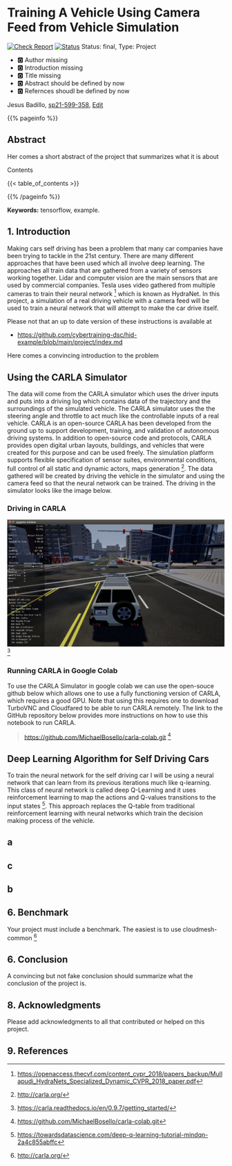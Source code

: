# Training A Vehicle Using Camera Feed from Vehicle Simulation

[![Check Report](https://github.com/cybertraining-dsc/sp21-599-358/workflows/Check%20Report/badge.svg)](https://github.com/cybertraining-dsc/sp21-599-358/actions)
[![Status](https://github.com/cybertraining-dsc/sp21-599-358/workflows/Status/badge.svg)](https://github.com/cybertraining-dsc/sp21-599-358/actions)
Status: final, Type: Project

* :o2: Author missing
* :o2: Introduction missing
* :o2: Title missing
* :o2: Abstract should be defined by now
* :o2: Refernces shoudl be defined by now

Jesus Badillo, [sp21-599-358](https://github.com/cybertraining-dsc/sp21-599-358/), [Edit](https://github.com/cybertraining-dsc/sp21-599-358/blob/main/project/index.md)

{{% pageinfo %}}

## Abstract

Her comes a short abstract of the project that summarizes what it is about

Contents

{{< table_of_contents >}}

{{% /pageinfo %}}

**Keywords:** tensorflow, example. 

## 1. Introduction


Making cars self driving has been a problem that many car companies have been trying to tackle in the 21st century.
There are many different approaches that have been used which all involve deep learning. The approaches all train data
that are gathered from a variety of sensors working together. Lidar and computer vision are the main sensors that are
used by commercial companies. Tesla uses video gathered from multiple cameras to train their neural network [^4] which
is known as HydraNet. In this project, a simulation of a real driving vehicle with a camera feed will be used to train
a neural network that will attempt to make the car drive itself. 


Please not that an up to date version of these instructions is available at

* <https://github.com/cybertraining-dsc/hid-example/blob/main/project/index.md>

Here comes a convincing introduction to the problem

## Using the CARLA Simulator

The data will come from the CARLA simulator which uses the driver inputs and puts into a driving log which contains data of
the trajectory and the surroundings of the simulated vehicle. The CARLA simulator uses the the steering angle and throttle
to act much like the controllable inputs of a real vehicle. CARLA is an open-source CARLA has been developed from the ground
up to support development, training, and validation of autonomous driving systems. In addition to open-source code and protocols, 
CARLA provides open digital urban layouts, buildings, and vehicles that were created for this purpose and can be used freely.
The simulation platform supports flexible specification of sensor suites, environmental conditions, full control of all static
and dynamic actors, maps generation [^2]. The data gathered will be created by driving the vehicle in the simulator and using the
camera feed so that the neural network can be trained. The driving in the simulator looks like the image below.

### Driving in CARLA

![](https://github.com/cybertraining-dsc/sp21-599-358/blob/main/project/images/CARLA_Image.png)
[^3]

### Running CARLA in Google Colab

To use the CARLA Simulator in google colab we can use the open-souce github below which allows one to use a fully functioning version 
of CARLA, which requires a good GPU. Note that using this requires one to download TurboVNC and Cloudfared to be able to run CARLA remotely.
The link to the GitHub repository below provides more instructions on how to use this notebook to run CARLA.

> <https://github.com/MichaelBosello/carla-colab.git>
> [^1]
## Deep Learning Algorithm for Self Driving Cars

To train the neural network for the self driving car I will be using a neural network that can learn from its previous iterations much like
q-learning. This class of neural network is called deep Q-Learning and it uses reinforcement learning to map the actions and Q-values transitions
to the input states [^5]. This approach replaces the Q-table from traditional reinforcement learning with neural networks which train the decision
making process of the vehicle.

## a

## c

## b

## 6. Benchmark

Your project must include a benchmark. The easiest is to use cloudmesh-common [^2]
 
## 6. Conclusion

A convincing but not fake conclusion should summarize what the conclusion of the project is.

## 8. Acknowledgments

Please add acknowledgments to all that contributed or helped on this project.

## 9. References

[^1]:https://github.com/MichaelBosello/carla-colab.git
[^2]:http://carla.org/
[^3]:https://carla.readthedocs.io/en/0.9.7/getting_started/
[^4]:https://openaccess.thecvf.com/content_cvpr_2018/papers_backup/Mullapudi_HydraNets_Specialized_Dynamic_CVPR_2018_paper.pdf
[^5]:https://towardsdatascience.com/deep-q-learning-tutorial-mindqn-2a4c855abffc
[^6]:https://www.youtube.com/watch?v=EaY5QiZwSP4&t=1595s
